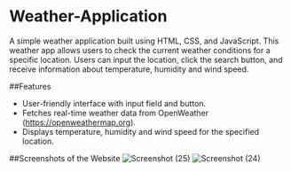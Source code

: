 # Weather-Application
A simple weather application built using HTML, CSS, and JavaScript.
This weather app allows users to check the current weather conditions for a specific location. Users can input the location, click the search button, and receive information about temperature, humidity and wind speed.

##Features
- User-friendly interface with input field and button.
- Fetches real-time weather data from OpenWeather (https://openweathermap.org).
- Displays temperature, humidity and wind speed for the specified location.

##Screenshots of the Website
![Screenshot (25)](https://github.com/itsmesona09/Weather-Application/assets/111109613/991ca4a0-7b07-4e6c-937b-9b08e5bc0aed)
![Screenshot (24)](https://github.com/itsmesona09/Weather-Application/assets/111109613/06e153e0-fc8d-47cc-a975-acac09f49d2b)


